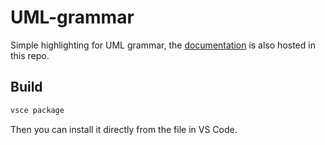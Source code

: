 # UML-grammar

Simple highlighting for UML grammar, the [documentation](https://https://github.com/TeamFlos/uml-grammar/tree/main/doc/README.md) is also hosted in this repo.

## Build

```bash
vsce package
```

Then you can install it directly from the file in VS Code.
